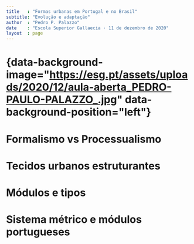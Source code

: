 ```yaml
---
title   : "Formas urbanas em Portugal e no Brasil"
subtitle: "Evolução e adaptação"
author  : "Pedro P. Palazzo"
date    : "Escola Superior Gallaecia · 11 de dezembro de 2020"
layout  : page
---
```


# {data-background-image="https://esg.pt/assets/uploads/2020/12/aula-aberta_PEDRO-PAULO-PALAZZO_.jpg" data-background-position="left"}

# Formalismo vs Processualismo #

# Tecidos urbanos estruturantes #

# Módulos e tipos #

# Sistema métrico e módulos portugueses #
